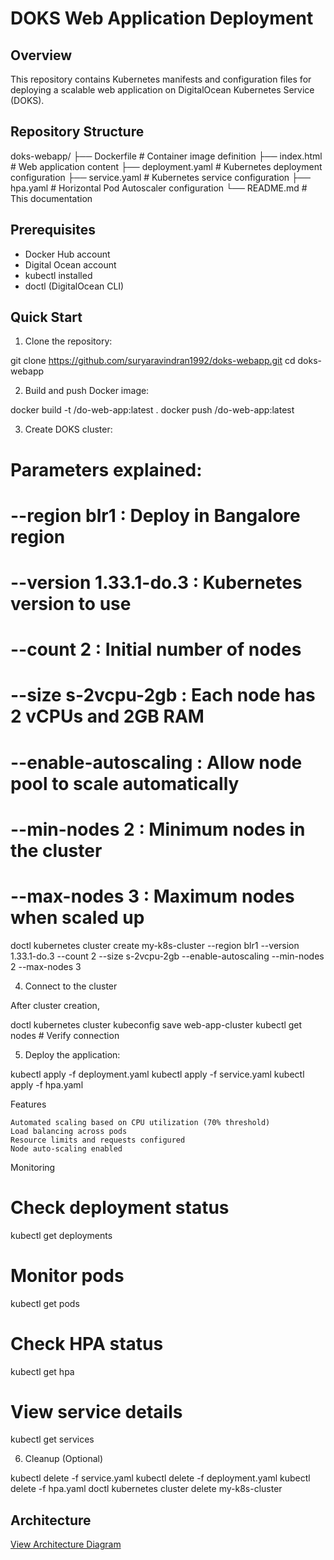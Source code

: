 # DOKS Web Application Deployment

## Overview
This repository contains Kubernetes manifests and configuration files for deploying a scalable web application on DigitalOcean Kubernetes Service (DOKS).

## Repository Structure

    

doks-webapp/
├── Dockerfile # Container image definition
├── index.html # Web application content
├── deployment.yaml # Kubernetes deployment configuration
├── service.yaml # Kubernetes service configuration
├── hpa.yaml # Horizontal Pod Autoscaler configuration
└── README.md # This documentation
    

## Prerequisites
- Docker Hub account
- Digital Ocean account
- kubectl installed
- doctl (DigitalOcean CLI)

## Quick Start


1. Clone the repository:

git clone https://github.com/suryaravindran1992/doks-webapp.git
cd doks-webapp

    

2. Build and push Docker image:

docker build -t <your-dockerhub-username>/do-web-app:latest .
docker push <your-dockerhub-username>/do-web-app:latest

    

3. Create DOKS cluster:

    
# Parameters explained:
# --region blr1          : Deploy in Bangalore region
# --version 1.33.1-do.3  : Kubernetes version to use
# --count 2              : Initial number of nodes
# --size s-2vcpu-2gb     : Each node has 2 vCPUs and 2GB RAM
# --enable-autoscaling   : Allow node pool to scale automatically
# --min-nodes 2          : Minimum nodes in the cluster
# --max-nodes 3          : Maximum nodes when scaled up

doctl kubernetes cluster create my-k8s-cluster --region blr1 --version 1.33.1-do.3 --count 2 --size s-2vcpu-2gb --enable-autoscaling --min-nodes 2 --max-nodes 3

    
4. Connect to the cluster

After cluster creation,

doctl kubernetes cluster kubeconfig save web-app-cluster
kubectl get nodes # Verify connection

    
5. Deploy the application:

    
kubectl apply -f deployment.yaml
kubectl apply -f service.yaml
kubectl apply -f hpa.yaml

    

Features

    Automated scaling based on CPU utilization (70% threshold)
    Load balancing across pods
    Resource limits and requests configured
    Node auto-scaling enabled

Monitoring

    
# Check deployment status
kubectl get deployments

# Monitor pods
kubectl get pods

# Check HPA status
kubectl get hpa

# View service details
kubectl get services

    

6. Cleanup (Optional)

    
kubectl delete -f service.yaml
kubectl delete -f deployment.yaml
kubectl delete -f hpa.yaml
doctl kubernetes cluster delete my-k8s-cluster

    

## Architecture
[View Architecture Diagram](DOKS_architecture.pdf)
